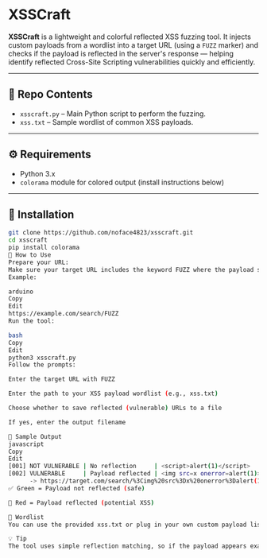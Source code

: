 # XSSCraft

**XSSCraft** is a lightweight and colorful reflected XSS fuzzing tool. It injects custom payloads from a wordlist into a target URL (using a `FUZZ` marker) and checks if the payload is reflected in the server's response — helping identify reflected Cross-Site Scripting vulnerabilities quickly and efficiently.

---

## 📁 Repo Contents

- `xsscraft.py` – Main Python script to perform the fuzzing.
- `xss.txt` – Sample wordlist of common XSS payloads.

---

## ⚙️ Requirements

- Python 3.x
- `colorama` module for colored output (install instructions below)

---

## 🔧 Installation

```bash
git clone https://github.com/noface4823/xsscraft.git
cd xsscraft
pip install colorama
🚀 How to Use
Prepare your URL:
Make sure your target URL includes the keyword FUZZ where the payload should be injected.
Example:

arduino
Copy
Edit
https://example.com/search/FUZZ
Run the tool:

bash
Copy
Edit
python3 xsscraft.py
Follow the prompts:

Enter the target URL with FUZZ

Enter the path to your XSS payload wordlist (e.g., xss.txt)

Choose whether to save reflected (vulnerable) URLs to a file

If yes, enter the output filename

🎯 Sample Output
javascript
Copy
Edit
[001] NOT VULNERABLE | No reflection     | <script>alert(1)</script>
[002] VULNERABLE     | Payload reflected | <img src=x onerror=alert(1)>
      -> https://target.com/search/%3Cimg%20src%3Dx%20onerror%3Dalert(1)%3E
✅ Green = Payload not reflected (safe)

🔴 Red = Payload reflected (potential XSS)

🧪 Wordlist
You can use the provided xss.txt or plug in your own custom payload list.

💡 Tip
The tool uses simple reflection matching, so if the payload appears exactly in the response body, it will be marked as reflected.
